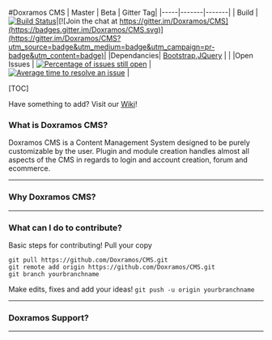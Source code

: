 #Doxramos CMS
| Master | Beta | Gitter Tag|
|-----|-------|-------|
| Build | [![Build Status](https://api.travis-ci.org/Doxramos/CMS.svg?branch=master)](https://travis-ci.org/Doxramos/CMS)|[![Join the chat at https://gitter.im/Doxramos/CMS](https://badges.gitter.im/Doxramos/CMS.svg)](https://gitter.im/Doxramos/CMS?utm_source=badge&utm_medium=badge&utm_campaign=pr-badge&utm_content=badge)|
|Dependancies| [Bootstrap](https://www.getbootstrap.com),[JQuery](https://www.code.jquery.com)  | |
|Open Issues | [![Percentage of issues still open](http://isitmaintained.com/badge/open/doxramos/cms.svg)](http://isitmaintained.com/project/doxramos/cms "Percentage of issues still open") | [![Average time to resolve an issue](http://isitmaintained.com/badge/resolution/doxramos/cms.svg)](http://isitmaintained.com/project/doxramos/cms "Average time to resolve an issue") |

[TOC]

Have something to add? Visit our [Wiki](https://github.com/Doxramos/CMS/wiki)!
### What is Doxramos CMS?
Doxramos CMS is a Content Management System designed to be purely customizable by the user.
Plugin and module creation handles almost all aspects of the CMS in regards to login and account creation,
forum and ecommerce.

* * *

### Why Doxramos CMS?

* * *

### What can I do to contribute?
Basic steps for contributing!
Pull your copy
```
git pull https://github.com/Doxramos/CMS.git
git remote add origin https://github.com/Doxramos/CMS.git
git branch yourbranchname
```

Make edits, fixes and add your ideas!
`git push -u origin yourbranchname
`
* * *


### Doxramos Support?


* * *
